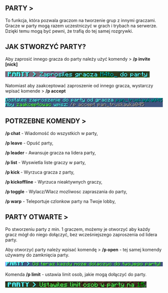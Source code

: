 ## PARTY >
To  funkcja, która pozwala graczom na tworzenie grup z innymi graczami. Gracze w party mogą razem uczestniczyć w grach i  trybach na serwerze. Dzięki temu mogą być pewni, że trafią do tej samej rozgrywki.
## JAK STWORZYĆ PARTY?

Aby zaprosić innego gracza do party należy użyć komendy > **/p invite [nick]**

![add](/assets/parties/add.png)

Natomiast aby zaakceptować zaproszenie od innego gracza, wystarczy wpisać komende > **/p accept** 

![zaproszenie](/assets/parties/zaproszenie.png)

## POTRZEBNE KOMENDY >

**/p chat** <wiadomosc> - Wiadomość do wszystkich w party,

**/p leave** - Opuść party,

**/p leader <nick>** - Awansuje gracza na lidera party,

**/p list** - Wyswietla liste graczy w party,

**/p kick <nick>** - Wyrzuca gracza z party,

**/p kickoffline** - Wyrzuca nieaktywnych graczy,

**/p toggle** - Wylacz/Wlacz mozliwosc zapraszania do party,

**/p warp** - Teleportuje czlonkow party na Twoje lobby,

## PARTY OTWARTE >

Po stworzeniu party z min. 1 graczem, możemy je otworzyć aby każdy gracz mógł do niego dołączyć, bez wcześniejszego zaproszenia od lidera party.

Aby otworzyć party należy wpisać komendę > **/p open** - tej samej komendy używamy do zamknięcia party.

![open](/assets/parties/open.png)

 Komenda **/p limit** - ustawia limit osob, jakie mogą dołączyć do party.

![limit](/assets/parties/limit.png)